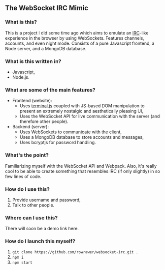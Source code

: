 ## The WebSocket IRC Mimic
### What is this?
This is a project I did some time ago which aims to emulate an [IRC](https://en.wikipedia.org/wiki/Internet_Relay_Chat)-like experience in the browser by using WebSockets. Features channels, accounts, and even night mode. Consists of a pure Javascript frontend, a Node server, and a MongoDB database.

### What is this written in?
- Javascript,
- Node.js.

### What are some of the main features?
- Frontend (website):
	* Uses [terminal.js](https://github.com/eosterberg/terminaljs) coupled with JS-based DOM manipulation to present an extremely nostalgic and aesthetically pleasing UI,
	* Uses the WebSocket API for live communication with the server (and therefore other people).
- Backend (server):
	* Uses WebSockets to communicate with the client,
	* Uses a MongoDB database to store accounts and messages,
	* Uses bcryptjs for password handling.

### What's the point?
Familiarizing myself with the WebSocket API and Webpack. Also, it's really cool to be able to create something that resembles IRC (if only slightly) in so few lines of code.

### How do I use this?
1. Provide username and password,
2. Talk to other people.

### Where can I use this?
There will soon be a demo link here.

### How do I launch this myself?
1. `git clone https://github.com/rowrawer/websocket-irc.git .`
2. `npm i`
3. `npm start`
